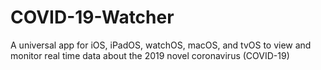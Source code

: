 # COVID-19-Watcher
A universal app for iOS, iPadOS, watchOS, macOS, and tvOS to view and monitor real time data about the 2019 novel coronavirus (COVID-19)
